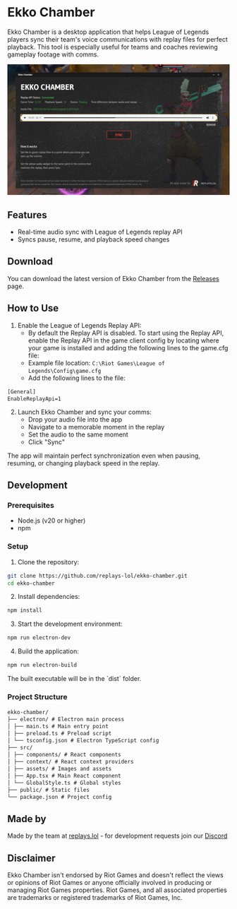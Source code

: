 # Ekko Chamber

Ekko Chamber is a desktop application that helps League of Legends players sync their team's voice communications with replay files for perfect playback. This tool is especially useful for teams and coaches reviewing gameplay footage with comms.

<img src="/src/assets/screenshot.png" alt="Ekko Chamber Screenshot" width="600"/>

## Features

- Real-time audio sync with League of Legends replay API
- Syncs pause, resume, and playback speed changes

## Download

You can download the latest version of Ekko Chamber from the [Releases](https://github.com/yourusername/ekko-chamber/releases) page.

## How to Use

1. Enable the League of Legends Replay API:
   - By default the Replay API is disabled. To start using the Replay API, enable the Replay API in the game client config by locating where your game is installed and adding the following lines to the game.cfg file:
   - Example file location: `C:\Riot Games\League of Legends\Config\game.cfg`
   - Add the following lines to the file:

```
[General]
EnableReplayApi=1
```



2. Launch Ekko Chamber and sync your comms:
   - Drop your audio file into the app
   - Navigate to a memorable moment in the replay
   - Set the audio to the same moment
   - Click "Sync"

The app will maintain perfect synchronization even when pausing, resuming, or changing playback speed in the replay.

## Development

### Prerequisites

- Node.js (v20 or higher)
- npm

### Setup

1. Clone the repository:

```bash
git clone https://github.com/replays-lol/ekko-chamber.git
cd ekko-chamber
```

2. Install dependencies:

```bash
npm install
```

3. Start the development environment:

```bash
npm run electron-dev
```

4. Build the application:

```bash
npm run electron-build
```

The built executable will be in the \`dist\` folder.

### Project Structure

```
ekko-chamber/
├── electron/ # Electron main process
│ ├── main.ts # Main entry point
│ ├── preload.ts # Preload script
│ └── tsconfig.json # Electron TypeScript config
├── src/
│ ├── components/ # React components
│ ├── context/ # React context providers
│ ├── assets/ # Images and assets
│ ├── App.tsx # Main React component
│ └── GlobalStyle.ts # Global styles
├── public/ # Static files
└── package.json # Project config
```

## Made by

Made by the team at [replays.lol](https://www.replays.lol) - for development requests join our [Discord](https://discord.gg/jZnxsgubgk)

## Disclaimer

Ekko Chamber isn't endorsed by Riot Games and doesn't reflect the views or opinions of Riot Games or anyone officially involved in producing or managing Riot Games properties. Riot Games, and all associated properties are trademarks or registered trademarks of Riot Games, Inc.